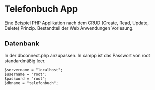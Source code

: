 # Telefonbuch App
Eine Beispiel PHP Applikation nach dem CRUD (Create, Read, Update, Delete) Prinzip. Bestandteil der Web Anwendungen Vorlesung.

## Datenbank
In der dbconnect.php anzupassen. In xampp ist das Passwort von root standardmäßig leer.
```
$servername = "localhost";
$username = "root";
$password = "root";
$dbname = "telefonbuch";
```